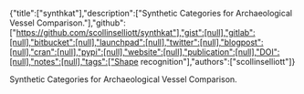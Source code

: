 {"title":["synthkat"],"description":["Synthetic Categories for Archaeological Vessel Comparison."],"github":["https://github.com/scollinselliott/synthkat"],"gist":[null],"gitlab":[null],"bitbucket":[null],"launchpad":[null],"twitter":[null],"blogpost":[null],"cran":[null],"pypi":[null],"website":[null],"publication":[null],"DOI":[null],"notes":[null],"tags":["Shape recognition"],"authors":["scollinselliott"]}

Synthetic Categories for Archaeological Vessel Comparison.